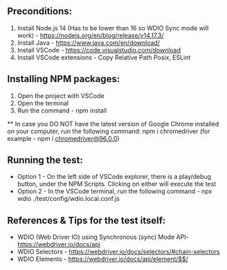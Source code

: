 ## Preconditions:
1. Install Node.js 14 (Has to be lower than 16 so WDIO Sync mode will work) - https://nodejs.org/en/blog/release/v14.17.3/
2. Install Java - https://www.java.com/en/download/
3. Install VSCode - https://code.visualstudio.com/download
4. Install VSCode extensions - Copy Relative Path Posix, ESLint

## Installing NPM packages:
1. Open the project with VSCode
2. Open the terminal
3. Run the command - npm install

** In case you DO NOT have the latest version of Google Chrome installed on your computer, run the following command:
  npm i chromedriver <chromeVersion> (for example - npm i chromedriver@96.0.0)

## Running the test:
- Option 1 - On the left side of VSCode explorer, there is a play/debug button, under the NPM Scripts. Clicking on either will execute the test
- Option 2 - In the VSCode terminal, run the following command - npx wdio ./test/config/wdio.local.conf.js

## References & Tips for the test itself:
- WDIO (Web Driver IO) using Synchronous (sync) Mode API- https://webdriver.io/docs/api
- WDIO Selectors - https://webdriver.io/docs/selectors/#chain-selectors
- WDIO Elements - https://webdriver.io/docs/api/element/$$/
